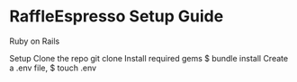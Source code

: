 # RaffleEspresso Setup Guide

Ruby on Rails


Setup
Clone the repo
git clone 
Install required gems
$ bundle install
Create a .env file,
$ touch .env
